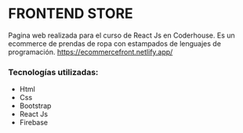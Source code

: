 # FRONTEND STORE
Pagina web realizada para el curso de React Js en Coderhouse. Es un ecommerce de prendas de ropa con estampados de lenguajes de programación.
https://ecommercefront.netlify.app/

### Tecnologías utilizadas:
- Html 
- Css
- Bootstrap
- React Js
- Firebase